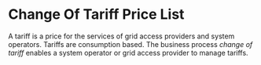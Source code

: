 # Change Of Tariff Price List

A tariff is a price for the services of grid access providers and system operators. Tariffs are consumption based.
The business process _change of tariff_ enables a system operator or grid access provider to
manage tariffs.
